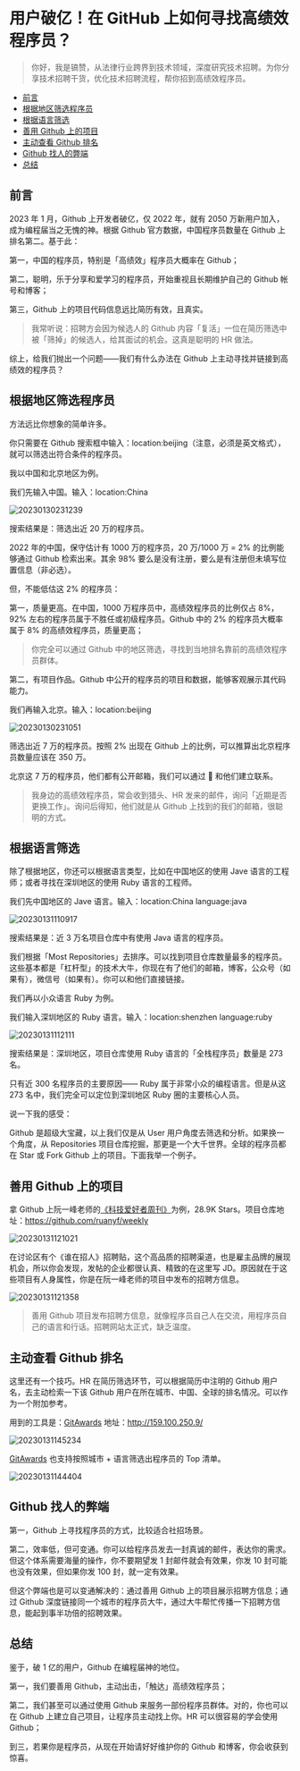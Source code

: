 # 用户破亿！在 GitHub 上如何寻找高绩效程序员？

> 你好，我是镐赞，从法律行业跨界到技术领域，深度研究技术招聘。为你分享技术招聘干货，优化技术招聘流程，帮你招到高绩效程序员。


- [前言](#前言)
- [根据地区筛选程序员](#根据地区筛选程序员)
- [根据语言筛选](#根据语言筛选)
- [善用 Github 上的项目](#善用-github-上的项目)
- [主动查看 Github 排名](#主动查看-github-排名)
- [Github 找人的弊端](#github-找人的弊端)
- [总结](#总结)


## 前言

2023 年 1 月，Github 上开发者破亿，仅 2022 年，就有 2050 万新用户加入，成为编程届当之无愧的神。根据 Github 官方数据，中国程序员数量在 Github 上排名第二。基于此：

第一，中国的程序员，特别是「高绩效」程序员大概率在 Github；

第二，聪明，乐于分享和爱学习的程序员，开始重视且长期维护自己的 Github 帐号和博客；

第三，Github 上的项目代码信息远比简历有效，且真实。

> 我常听说：招聘方会因为候选人的 Github 内容「复活」一位在简历筛选中被「筛掉」的候选人，给其面试的机会。这真是聪明的 HR 做法。  

综上，给我们抛出一个问题——我们有什么办法在 Github 上主动寻找并链接到高绩效的程序员？

## 根据地区筛选程序员

方法远比你想象的简单许多。

你只需要在 Github 搜索框中输入：location:beijing（注意，必须是英文格式），就可以筛选出符合条件的程序员。

我以中国和北京地区为例。

我们先输入中国。输入：location:China

![20230130231239](https://ipic.qinglion.com/20230130231239)

搜索结果是：筛选出近 20 万的程序员。

2022 年的中国，保守估计有 1000 万的程序员，20 万/1000 万 = 2% 的比例能够通过 Github 检索出来。其余 98% 要么是没有注册，要么是有注册但未填写位置信息（非必选）。

但，不能低估这 2% 的程序员：

第一，质量更高。在中国，1000 万程序员中，高绩效程序员的比例仅占 8%，92% 左右的程序员属于不胜任或初级程序员。Github 中的 2% 的程序员大概率属于 8% 的高绩效程序员，质量更高；

> 你完全可以通过 Github 中的地区筛选，寻找到当地排名靠前的高绩效程序员群体。  

第二，有项目作品。Github 中公开的程序员的项目和数据，能够客观展示其代码能力。

我们再输入北京。输入：location:beijing

![20230130231051](https://ipic.qinglion.com/20230130231051)

筛选出近 7 万的程序员。按照 2% 出现在 Github 上的比例，可以推算出北京程序员数量应该在 350 万。

北京这 7 万的程序员，他们都有公开邮箱，我们可以通过 📮 和他们建立联系。

> 我身边的高绩效程序员，常会收到猎头、HR 发来的邮件，询问「近期是否更换工作」。询问后得知，他们就是从 Github 上找到的我们的邮箱，很聪明的方式。  

## 根据语言筛选

除了根据地区，你还可以根据语言类型，比如在中国地区的使用 Jave 语言的工程师；或者寻找在深圳地区的使用 Ruby 语言的工程师。

我们先中国地区的 Jave 语言。输入：location:China language:java

![20230131110917](https://ipic.qinglion.com/20230131110917)

搜索结果是：近 3 万名项目仓库中有使用 Java 语言的程序员。

我们根据「Most Repositories」去排序。可以找到项目仓库数量最多的程序员。这些基本都是「杠杆型」的技术大牛，你现在有了他们的邮箱，博客，公众号（如果有），微信号（如果有）。你可以和他们直接链接。

我们再以小众语言 Ruby 为例。

我们输入深圳地区的 Ruby 语言。输入：location:shenzhen language:ruby

![20230131112111](https://ipic.qinglion.com/20230131112111)

搜索结果是：深圳地区，项目仓库使用 Ruby 语言的「全栈程序员」数量是 273 名。

只有近 300 名程序员的主要原因—— Ruby 属于非常小众的编程语言。但是从这 273 名中，我们完全可以定位到深圳地区 Ruby 圈的主要核心人员。

说一下我的感受：

Github 是超级大宝藏，以上我们仅是从 User 用户角度去筛选和分析。如果换一个角度，从 Repositories 项目仓库挖掘，那更是一个大千世界。全球的程序员都在 Star 或 Fork Github 上的项目。下面我举一个例子。

## 善用 Github 上的项目

拿 Github 上阮一峰老师的[《科技爱好者周刊》](https://github.com/ruanyf/weekly)为例，28.9K Stars。项目仓库地址：https://github.com/ruanyf/weekly

![20230131121021](https://ipic.qinglion.com/20230131121021)

在讨论区有个《谁在招人》招聘贴，这个高品质的招聘渠道，也是雇主品牌的展现机会，所以你会发现，发帖的企业都很认真、精致的在这里写 JD。原因就在于这些项目有人身属性，你是在阮一峰老师的项目中发布的招聘方信息。

![20230131121358](https://ipic.qinglion.com/20230131121358)

> 善用 Github 项目发布招聘方信息，就像程序员自己人在交流，用程序员自己的语言和行话。招聘网站太正式，缺乏温度。  

## 主动查看 Github 排名

这里还有一个技巧。HR 在简历筛选环节，可以根据简历中注明的 Github 用户名，去主动检索一下该 Github 用户在所在城市、中国、全球的排名情况。可以作为一个附加参考。

用到的工具是：[GitAwards](http://159.100.250.9/) 地址：http://159.100.250.9/

![20230131145234](https://ipic.qinglion.com/20230131145234)

[GitAwards](http://159.100.250.9/) 也支持按照城市 + 语言筛选出程序员的 Top 清单。

![20230131144404](https://ipic.qinglion.com/20230131144404)

## Github 找人的弊端

第一，Github 上寻找程序员的方式，比较适合社招场景。

第二，效率低，但可变通。你可以给程序员发去一封真诚的邮件，表达你的需求。但这个体系需要海量的操作，你不要期望发 1 封邮件就会有效果，你发 10 封可能也没有效果，但如果你发 100 封，就一定有效果。

但这个弊端也是可以变通解决的：通过善用 Github 上的项目展示招聘方信息；通过 Github 深度链接同一个城市的程序员大牛，通过大牛帮忙传播一下招聘方信息，能起到事半功倍的招聘效果。

## 总结

鉴于，破 1 亿的用户，Github 在编程届神的地位。

第一，我们要善用 Github，主动出击，「触达」高绩效程序员；

第二，我们甚至可以通过使用 Github 来服务一部份程序员群体。对的，你也可以在 Github 上建立自己项目，让程序员主动找上你。HR 可以很容易的学会使用 Github；

到三，若果你是程序员，从现在开始请好好维护你的 Github 和博客，你会收获到惊喜。